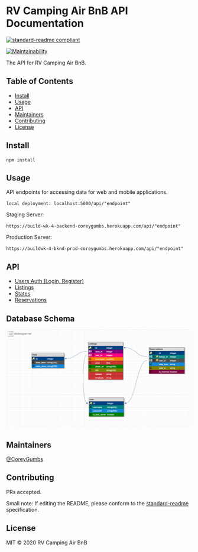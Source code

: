 # RV Camping Air BnB API Documentation

[![standard-readme compliant](https://img.shields.io/badge/standard--readme-OK-green.svg?style=flat-square)](https://github.com/RichardLitt/standard-readme)

[![Maintainability](https://api.codeclimate.com/v1/badges/dbdd4fa65c8b4ea7ef81/maintainability)](https://codeclimate.com/github/BW-RV-AirBNB-1/Back-End/maintainability)

The API for RV Camping Air BnB.

## Table of Contents

- [Install](#install)
- [Usage](#usage)
- [API](#api)
- [Maintainers](#maintainers)
- [Contributing](#contributing)
- [License](#license)

## Install

```.javascript
npm install
```

## Usage

API endpoints for accessing data for web and mobile applications.

```.javascript
local deployment: localhost:5000/api/"endpoint"
```

Staging Server:

```.javascript
https://build-wk-4-backend-coreygumbs.herokuapp.com/api/"endpoint"
```

Production Server:

```.javascript
https://buildwk-4-bknd-prod-coreygumbs.herokuapp.com/api/"endpoint"
```

## API

- [Users Auth (Login, Register)](./documentation/UsersAuth.md)
- [Listings](./documentation/Listings.md)
- [States](./documentation/States.md)
- [Reservations](./documentation/Reservations.md)

## Database Schema

![logo](./documentation/img/databaseschema.png "Database Schema")


## Maintainers

[@CoreyGumbs](https://github.com/CoreyGumbs)

## Contributing

PRs accepted.

Small note: If editing the README, please conform to the [standard-readme](https://github.com/RichardLitt/standard-readme) specification.

## License

MIT © 2020 RV Camping Air BnB

